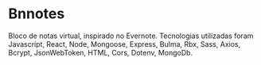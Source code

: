 # Bnnotes
Bloco de notas virtual, inspirado no Evernote. Tecnologias utilizadas foram Javascript, React, Node, Mongoose, Express, Bulma, Rbx, Sass, Axios, Bcrypt, JsonWebToken, HTML, Cors, Dotenv, MongoDb.
